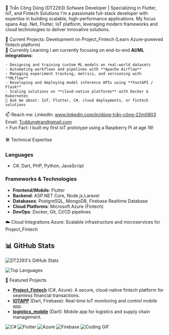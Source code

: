 👋 Trần Công Dũng (DT2293)
Sofware Developer | Specializing in Flutter, IoT, and Fintech Solutions
I'm a passionate full-stack developer with expertise in building scalable, high-performance applications. My focus spans Asp .Net, Flutter, IoT platform, leveraging modern frameworks and cloud technologies to deliver innovative solutions.

🔭 Current Projects: Development on Project_Fintech (Learn Azure-powered fintech platform)  
🚀 Currently Learning
  I am currently focusing on end-to-end **AI/ML integrations**:
  
    - Designing and training custom ML models on real-world datasets
    - Automating workflows and pipelines with **Apache Airflow**
    - Managing experiment tracking, metrics, and versioning with **MLflow**
    - Developing and deploying model inference APIs using **FastAPI / Flask**
    - Scaling solutions on **cloud-native platforms** with Docker & Kubernetes
    💬 Ask me about: IoT, Flutter, C#, cloud deployments, or fintech solutions  
📫 Reach me: 
  LinkedIn: www.linkedin.com/in/dũng-trần-công-22m0903 
  Email: Tcddungtran@gmail.com  
⚡ Fun Fact: I built my first IoT prototype using a Raspberry Pi at age 16!

🛠 Technical Expertise
### Languages
- C#, Dart, PHP, Python, JavaScript



### Frameworks & Technologies
- **Frontend/Mobile**: Flutter
- **Backend**:  ASP.NET Core, Node.js,Laravel  
- **Databases**: PostgreSQL, MongoDB, Firebase Realtime Database  
- **Cloud Platforms**: Microsoft Azure (Fintech) 
- **DevOps**: Docker, Git, CI/CD pipelines  

☁️ Cloud Integrations
Azure: Scalable infrastructure and microservices for Project_Fintech

## 📊 GitHub Stats
![DT2293's GitHub Stats](https://github-readme-stats.vercel.app/api?username=DT2293&show_icons=true&theme=radical)

![Top Languages](https://github-readme-stats.vercel.app/api/top-langs/?username=DT2293&layout=compact&theme=radical)

📌 Featured Projects
- **[Project_Fintech](https://github.com/DT2293/Project_Fintech)** (C#, Azure): A secure, cloud-native fintech platform for seamless financial transactions.  
- **[IOTAPP](https://github.com/DT2293/IOTAPP)** (Dart, Firebase): Real-time IoT monitoring and control mobile app.
- **[logistics_mobile](https://github.com/DT2293/logistics_mobile)** (Dart): Mobile app for logistics and supply chain management.   

![C#](https://img.shields.io/badge/C%23-239120?style=for-the-badge&logo=c-sharp&logoColor=white)
![Flutter](https://img.shields.io/badge/Flutter-02569B?style=for-the-badge&logo=flutter&logoColor=white)
![Azure](https://img.shields.io/badge/Azure-0078D4?style=for-the-badge&logo=microsoft-azure&logoColor=white)
![Firebase](https://img.shields.io/badge/Firebase-FFCA28?style=for-the-badge&logo=firebase&logoColor=black)
![Coding GIF](https://media.giphy.com/media/3o7aD2saalBwwftBIY/giphy.gif)
